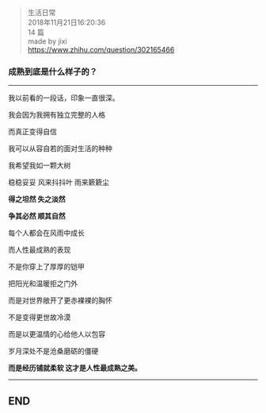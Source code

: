 > 生活日常  
> 2018年11月21日16:20:36         
> 14 篇  
>made by jixi  
>https://www.zhihu.com/question/302165466  


### 成熟到底是什么样子的？


----------
我以前看的一段话，印象一直很深。  

我会因为我拥有独立完整的人格  

而真正变得自信  

我可以从容自若的面对生活的种种  

我希望我如一颗大树  

稳稳妥妥 风来抖抖叶 雨来簌簌尘  

<b>得之坦然 失之淡然</b>  

<b>争其必然 顺其自然</b>  

每个人都会在风雨中成长  

而人性最成熟的表现  

不是你穿上了厚厚的铠甲  

把阳光和温暖拒之门外  

而是对世界敞开了更赤裸裸的胸怀  

不是变得更世故冷漠  

而是以更温情的心给他人以包容  

岁月深处不是沧桑磨砺的僵硬  

<b>而是经历铺就柔软 这才是人性最成熟之美。</b>  




----------
## END

